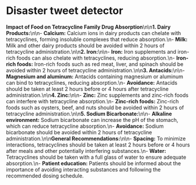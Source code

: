 # Disaster tweet detector

**Impact of Food on Tetracycline Family Drug Absorption**\n\n**1. Dairy Products:**\n\n- **Calcium:** Calcium ions in dairy products can chelate with tetracyclines, forming insoluble complexes that reduce absorption.\n- **Milk:** Milk and other dairy products should be avoided within 2 hours of tetracycline administration.\n\n**2. Iron:**\n\n- **Iron:** Iron supplements and iron-rich foods can also chelate with tetracyclines, reducing absorption.\n- **Iron-rich foods:** Iron-rich foods such as red meat, liver, and spinach should be avoided within 2 hours of tetracycline administration.\n\n**3. Antacids:**\n\n- **Magnesium and aluminum:** Antacids containing magnesium or aluminum can bind to tetracyclines, reducing absorption.\n- **Avoidance:** Antacids should be taken at least 2 hours before or 4 hours after tetracycline administration.\n\n**4. Zinc:**\n\n- **Zinc:** Zinc supplements and zinc-rich foods can interfere with tetracycline absorption.\n- **Zinc-rich foods:** Zinc-rich foods such as oysters, beef, and nuts should be avoided within 2 hours of tetracycline administration.\n\n**5. Sodium Bicarbonate:**\n\n- **Alkaline environment:** Sodium bicarbonate can increase the pH of the stomach, which can reduce tetracycline absorption.\n- **Avoidance:** Sodium bicarbonate should be avoided within 2 hours of tetracycline administration.\n\n**General Recommendations:**\n\n- **Spacing:** To minimize interactions, tetracyclines should be taken at least 2 hours before or 4 hours after meals and other potentially interfering substances.\n- **Water:** Tetracyclines should be taken with a full glass of water to ensure adequate absorption.\n- **Patient education:** Patients should be informed about the importance of avoiding interacting substances and following the recommended dosing schedule.
